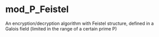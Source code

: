 # mod_P_Feistel
An encryption/decryption algorithm with Feistel structure, defined in a Galois field (limited in the range of a certain prime P)
